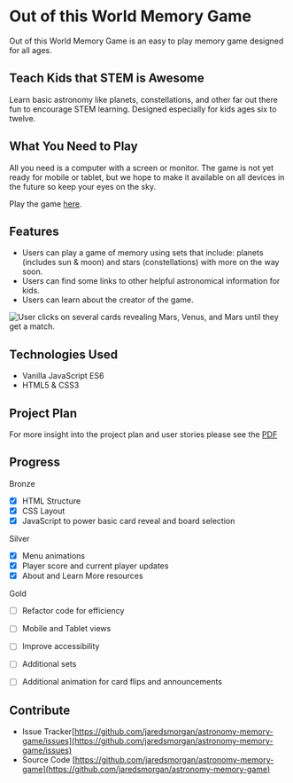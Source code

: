 # Out of this World Memory Game
Out of this World Memory Game is an easy to play memory game designed for all ages. 

## Teach Kids that STEM is Awesome
Learn basic astronomy like planets, constellations, and other far out there fun to encourage STEM learning. Designed especially for kids ages six to twelve.

## What You Need to Play
All you need is a computer with a screen or monitor. The game is not yet ready for mobile or tablet, but we hope to make it available on all devices in the future so keep your eyes on the sky.

Play the game [here](https://jaredsmorgan.github.io/astronomy-memory-game/).

## Features
* Users can play a game of memory using sets that include: planets (includes sun & moon) and stars (constellations) with more on the way soon.
* Users can find some links to other helpful astronomical information for kids.
* Users can learn about the creator of the game.

![User clicks on several cards revealing Mars, Venus, and Mars until they get a match.](OOTW_gifted.gif)

## Technologies Used
* Vanilla JavaScript ES6
* HTML5 & CSS3

## Project Plan
For more insight into the project plan and user stories please see the [PDF]()

## Progress
Bronze
* [x] HTML Structure
* [x] CSS Layout
* [x] JavaScript to power basic card reveal and board selection

Silver
* [x] Menu animations
* [x] Player score and current player updates
* [x] About and Learn More resources

Gold
* [ ] Refactor code for efficiency
* [ ] Mobile and Tablet views
* [ ] Improve accessibility
* [ ] Additional sets
* [ ] Additional animation for card flips and announcements


## Contribute
* Issue Tracker[https://github.com/jaredsmorgan/astronomy-memory-game/issues](https://github.com/jaredsmorgan/astronomy-memory-game/issues)
* Source Code [https://github.com/jaredsmorgan/astronomy-memory-game](https://github.com/jaredsmorgan/astronomy-memory-game)
